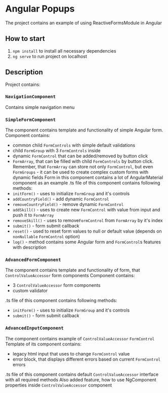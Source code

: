# Angular Popups

The project contains an example of using ReactiveFormsModule in Angular

## How to start

1. `npm install` to install all necessary dependencies
2. `ng serve` to run project on localhost

## Description

Project contains:

### `NavigationComponent`
Contains simple navigation menu

### `SimpleFormComponent`
The component contains template and functionality of simple Angular form. 
Component contains:
- common child `FormControls` with simple default validations
- child `FormGroup` with 3 `FormControls` inside
- dynamic `FormControl` that can be added/removed by button click
- `FormArray`, that can be filled with child `FormControls` by button click. Remember, that `FormArray` can store not only `FormControl`, but even `FormGroups` - it can be used to create complex custom forms with dynamic fields
Form in this component contains a lot of AngularMaterial component as an example
.ts file of this component contains following methods:
- `initForm()` - uses to initialize `FormGroup` and it's controls
- `addCountryField()` - add dynamic `FormControl`
- `removeCountryField()` - remove dynamic `FormControl`
- `addSkill()` - uses to create new `FormControl` with value from input and push it to `FormArray`
- `removeSkill()` - uses to remove`FormControl` from `FormArray` by it's index
- `submit()` - form submit callback
- `reset()` - used to reset form values to null or default value (depends on `nonNullable` `FormControl` option)
- `log()` - method contains some Angular form and `FormControl`s features with description

### `AdvancedFormComponent`
The component contains template and functionality of form, that `ControlValueAccessor` form components
Component contains:
- 3 `ControlValueAccessor` form components
- custom validator

.ts file of this component contains following methods:
- `initForm()` - uses to initialize `FormGroup` and it's controls
- `submit()` - form submit callback

### `AdvancedInputComponent`
The component contains example of `ControlValueAccessor` `FormControl`
Template of its component contains:
- legacy html input that uses to change `FormControl` value
- error block, that displays different errors based on current `FormControl` errors

.ts file of this component contains default `ControlValueAccessor` interface with all required methods
Also added feature, how to use NgComponent properties inside `ControlValueAccessor` component

